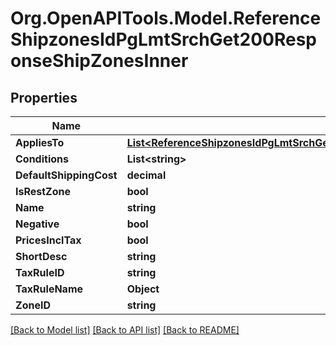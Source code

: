 # Org.OpenAPITools.Model.ReferenceShipzonesIdPgLmtSrchGet200ResponseShipZonesInner

## Properties

Name | Type | Description | Notes
------------ | ------------- | ------------- | -------------
**AppliesTo** | [**List&lt;ReferenceShipzonesIdPgLmtSrchGet200ResponseShipZonesInnerAppliesToInner&gt;**](ReferenceShipzonesIdPgLmtSrchGet200ResponseShipZonesInnerAppliesToInner.md) |  | 
**Conditions** | **List&lt;string&gt;** |  | 
**DefaultShippingCost** | **decimal** |  | 
**IsRestZone** | **bool** |  | 
**Name** | **string** |  | 
**Negative** | **bool** |  | 
**PricesInclTax** | **bool** |  | 
**ShortDesc** | **string** |  | 
**TaxRuleID** | **string** |  | 
**TaxRuleName** | **Object** |  | 
**ZoneID** | **string** |  | 

[[Back to Model list]](../README.md#documentation-for-models) [[Back to API list]](../README.md#documentation-for-api-endpoints) [[Back to README]](../README.md)

